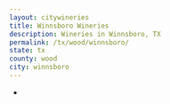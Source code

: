```yaml
---
layout: citywineries
title: Winnsboro Wineries
description: Wineries in Winnsboro, TX
permalink: /tx/wood/winnsboro/
state: tx
county: wood
city: winnsboro
---
```

-
